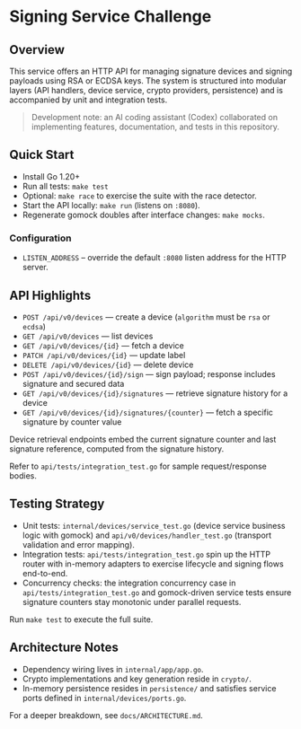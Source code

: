 # Signing Service Challenge

## Overview
This service offers an HTTP API for managing signature devices and signing payloads using RSA or ECDSA keys. The system is structured into modular layers (API handlers, device service, crypto providers, persistence) and is accompanied by unit and integration tests.

> Development note: an AI coding assistant (Codex) collaborated on implementing features, documentation, and tests in this repository.

## Quick Start
- Install Go 1.20+
- Run all tests: `make test`
- Optional: `make race` to exercise the suite with the race detector.
- Start the API locally: `make run` (listens on `:8080`).
- Regenerate gomock doubles after interface changes: `make mocks`.

### Configuration
- `LISTEN_ADDRESS` – override the default `:8080` listen address for the HTTP server.

## API Highlights
- `POST /api/v0/devices` — create a device (`algorithm` must be `rsa` or `ecdsa`)
- `GET /api/v0/devices` — list devices
- `GET /api/v0/devices/{id}` — fetch a device
- `PATCH /api/v0/devices/{id}` — update label
- `DELETE /api/v0/devices/{id}` — delete device
- `POST /api/v0/devices/{id}/sign` — sign payload; response includes signature and secured data
- `GET /api/v0/devices/{id}/signatures` — retrieve signature history for a device
- `GET /api/v0/devices/{id}/signatures/{counter}` — fetch a specific signature by counter value

Device retrieval endpoints embed the current signature counter and last signature reference, computed from the signature history.

Refer to `api/tests/integration_test.go` for sample request/response bodies.

## Testing Strategy
- Unit tests: `internal/devices/service_test.go` (device service business logic with gomock) and `api/v0/devices/handler_test.go` (transport validation and error mapping).
- Integration tests: `api/tests/integration_test.go` spin up the HTTP router with in-memory adapters to exercise lifecycle and signing flows end-to-end.
- Concurrency checks: the integration concurrency case in `api/tests/integration_test.go` and gomock-driven service tests ensure signature counters stay monotonic under parallel requests.

Run `make test` to execute the full suite.

## Architecture Notes
- Dependency wiring lives in `internal/app/app.go`.
- Crypto implementations and key generation reside in `crypto/`.
- In-memory persistence resides in `persistence/` and satisfies service ports defined in `internal/devices/ports.go`.

For a deeper breakdown, see `docs/ARCHITECTURE.md`.
